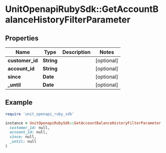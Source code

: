 # UnitOpenapiRubySdk::GetAccountBalanceHistoryFilterParameter

## Properties

| Name | Type | Description | Notes |
| ---- | ---- | ----------- | ----- |
| **customer_id** | **String** |  | [optional] |
| **account_id** | **String** |  | [optional] |
| **since** | **Date** |  | [optional] |
| **_until** | **Date** |  | [optional] |

## Example

```ruby
require 'unit_openapi_ruby_sdk'

instance = UnitOpenapiRubySdk::GetAccountBalanceHistoryFilterParameter.new(
  customer_id: null,
  account_id: null,
  since: null,
  _until: null
)
```

